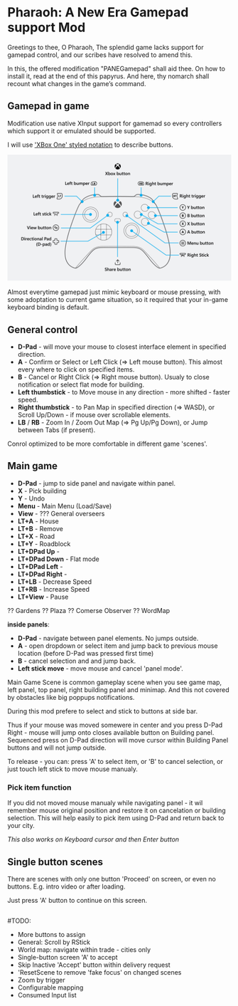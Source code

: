 # Pharaoh: A New Era Gamepad support Mod

Greetings to thee, O Pharaoh,
The splendid game lacks support for gamepad control, and our scribes have resolved to amend this.

In this, the offered modification "PANEGamepad" shall aid thee. On how to install it, read at the end of this papyrus. And here, thy nomarch shall recount what changes in the game’s command.

## Gamepad in game

Modification use native XInput support for gamemad so every controllers which support it or emulated should be supported.

I will use ['XBox One' styled notation](https://https://support.xbox.com/en-US/help/hardware-network/controller/xbox-one-wireless-controller) to describe buttons.

![](assets/controller-diagram.png)

Almost everytime gamepad just mimic keyboard or mouse pressing, with some adoptation to current game situation, so it required that your in-game keyboard binding is default.

## General control

* **D-Pad** - will move your mouse to closest interface element in specified direction.
* **A** - Confirm or Select or Left Click (=> Left mouse button). This almost every where to click on specified items.
* **B** - Cancel or Right Click (=> Right mouse button). Usualy to close notification or select flat mode for building.
* **Left thumbstick** - to Move mouse in any direction - more shifted - faster speed.
* **Right thumbstick** - to Pan Map in specified direction (=> WASD), or Scroll Up/Down - if mouse over scrollable elements.
* **LB** / **RB** - Zoom In / Zoom Out Map (=> Pg Up/Pg Down), or Jump between Tabs (if present).



Conrol optimized to be more comfortable in different game 'scenes'.

## Main game

* **D-Pad** - jump to side panel and navigate within panel.
* **X** - Pick building
* **Y** - Undo
* **Menu** - Main Menu (Load/Save)
* **View** - ??? General overseers
* **LT+A** - House
* **LT+B** - Remove
* **LT+X** - Road
* **LT+Y** - Roadblock
* **LT+DPad Up** -
* **LT+DPad Down** - Flat mode
* **LT+DPad Left** -
* **LT+DPad Right** -
* **LT+LB** - Decrease Speed
* **LT+RB** - Increase Speed
* **LT+View** - Pause

?? Gardens
?? Plaza
?? Comerse Observer
?? WordMap

**inside panels**:

* **D-Pad** - navigate between panel elements. No jumps outside.
* **A** - open dropdown or select item and jump back to previous mouse location (before D-Pad was pressed first time)
* **B** - cancel selection and and jump back.
* **Left stick move** - move mouse and cancel 'panel mode'.

Main Game Scene is common gameplay scene when you see game map, left panel, top panel, right building panel and minimap. And this not covered by obstacles like big poppups notifications.

During this mod prefere to select and stick to buttons at side bar.

Thus if your mouse was moved somewere in center and you press D-Pad Right - mouse will jump onto closes available button on Building panel. Sequenced press on D-Pad direction will move cursor within Building Panel buttons and will not jump outside.

To release - you can: press 'A' to select item, or 'B' to cancel selection, or just touch left stick to move mouse manualy.

### Pick item function

If you did not moved mouse manualy while navigating panel - it wil remember mouse original position and restore it on cancelation or building selection. This will help easily to pick item using D-Pad and return back to your city.

*This also works on Keyboard cursor and then Enter button*

## Single button scenes

There are scenes with only one button 'Proceed' on screen, or even no buttons. E.g. intro video or after loading.

Just press 'A' button to continue on this screen.

##

#TODO:
- More buttons to assign
- General: Scroll by RStick
- World map: navigate within trade - cities only
- Single-button screen 'A' to accept
- Skip Inactive 'Accept' button within delivery request
- 'ResetScene to remove 'fake focus' on changed scenes
- Zoom by trigger
- Configurable mapping
- Consumed Input list



